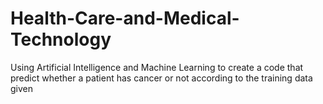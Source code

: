 # Health-Care-and-Medical-Technology
Using Artificial Intelligence and Machine Learning to create a code that predict whether a patient has cancer or not according to the training data given
